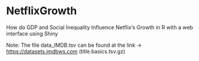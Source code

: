 # NetflixGrowth
How do GDP and Social Inequality Influence Netflix’s Growth in R with a web interface using Shiny

Note: The file data_IMDB.tsv can be found at the link -> https://datasets.imdbws.com (title.basics.tsv.gz)
